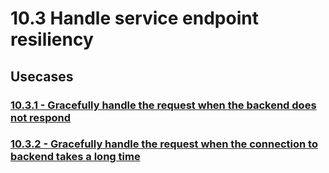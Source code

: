 #  10.3 Handle service endpoint resiliency

## Usecases

### [10.3.1 - Gracefully handle the request when the backend does not respond](https://github.com/wso2/product-apim/tree/product-scenarios/product-scenarios/10-manage-security-resiliancy-other-aspects-of-service-endpoints/10.3-handle-service-endpoint-resiliency/10.3.1-handle-request-when-backend-not-responding)
### [10.3.2 - Gracefully handle the request when the connection to backend takes a long time](https://github.com/wso2/product-apim/tree/product-scenarios/product-scenarios/10-manage-security-resiliancy-other-aspects-of-service-endpoints/10.3-handle-service-endpoint-resiliency/10.3.2-handle-request-when-backend-connection-takes-long-time)